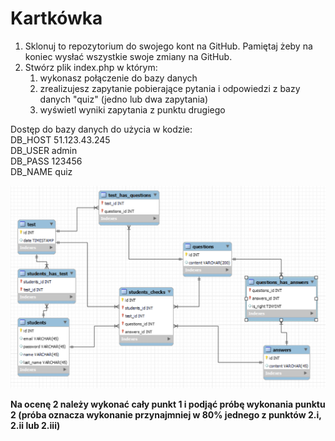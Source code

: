 # Kartkówka

1. Sklonuj to repozytorium do swojego kont na GitHub.
Pamiętaj żeby na koniec wysłać wszystkie swoje zmiany na GitHub. 
2. Stwórz plik index.php w którym:
    1. wykonasz połączenie do bazy danych
    2. zrealizujesz zapytanie pobierające pytania i odpowiedzi z bazy danych "quiz" (jedno lub dwa zapytania)
    3. wyświetl wyniki zapytania z punktu drugiego

Dostęp do bazy danych do użycia w kodzie:  
DB_HOST 51.123.43.245  
DB_USER admin  
DB_PASS 123456  
DB_NAME quiz

![Tux, the Linux mascot](kartkowka.png)

**Na ocenę 2 należy wykonać cały punkt 1 i podjąć próbę wykonania punktu 2 (próba oznacza wykonanie przynajmniej w 80% jednego z punktów 2.i, 2.ii lub 2.iii)**